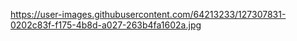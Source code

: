 https://user-images.githubusercontent.com/64213233/127307831-0202c83f-f175-4b8d-a027-263b4fa1602a.jpg

